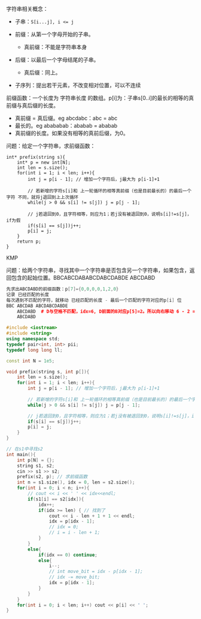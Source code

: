字符串相关概念：

- 子串：`S[i...j], i <= j`
- 前缀：从第一个字母开始的子串。

  - 真前缀：不能是字符串本身
- 后缀：以最后一个字母结尾的子串。

  - 真后缀：同上。
- 子序列：提出若干元素，不改变相对位置，可以不连续

前缀函数：一个长度为 字符串长度 的数组。p[i]为：子串s[0..i]的最长的相等的真前缀与真后缀的长度。

- 真前缀 = 真后缀。eg abcdabc：abc = abc
- 最长的。eg abababab：ababab = ababab
- 真前缀的长度。如果没有相等的真前后缀，为0。

问题：给定一个字符串，求前缀函数：

```
int* prefix(string s){
    int* p = new int[N];
    int len = s.size();
    for(int i = 1; i < len; i++){
        int j = p[i - 1]; // 增加一个字符后，j最大为 p[i-1]+1
  
        // 若新增的字符s[i]和 上一轮循环的相等真前缀（也是目前最长的）的最后一个字符 不同，就将j退回到上上次循环
        while(j > 0 && s[i] != s[j]) j = p[j - 1];
  
        // j若退回到0，且字符相等，则应为1；若j没有被退回到0，说明s[i]!=s[j]，if为假
        if(s[i] == s[j])j++; 
        p[i] = j;
    }
    return p;
}

```

KMP

问题：给两个字符串，寻找其中一个字符串是否包含另一个字符串，如果包含，返回包含的起始位置。BBCABCDABABCDABCDABDE ABCDABD

```cpp
先求出ABCDABD的前缀函数：p[7]={0,0,0,0,1,2,0}
记录 已经匹配的长度
每次遇到不匹配的字符，就移动 已经匹配的长度 - 最后一个匹配的字符对应的p[i] 位
BBC ABCDAB ABCDABCDABDE
    ABCDABD  # D与空格不匹配，idx=6, D前面的B对应p[5]=2。所以向右移动 6 - 2 = 4位
	ABCDABD   

#include <iostream>
#include <string>
using namespace std;
typedef pair<int, int> pii;
typedef long long ll;

const int N = 1e5;

void prefix(string s, int p[]){
    int len = s.size();
    for(int i = 1; i < len; i++){
        int j = p[i - 1]; // 增加一个字符后，j最大为 p[i-1]+1
      
        // 若新增的字符s[i]和 上一轮循环的相等真前缀（也是目前最长的）的最后一个字符 不同，就将j退回到上上次循环
        while(j > 0 && s[i] != s[j]) j = p[j - 1];

        // j若退回到0，且字符相等，则应为1；若j没有被退回到0，说明s[i]!=s[j]，if为假
        if(s[i] == s[j])j++; 
        p[i] = j;
    }
}

// 在s1中寻找s2
int main(){
    int p[N] = {};
    string s1, s2;
    cin >> s1 >> s2;
    prefix(s2, p); // 求前缀函数
    int n = s1.size(), idx = 0, len = s2.size();
    for(int i = 0; i < n; i++){
        // cout << i << ' ' << idx<<endl;
        if(s1[i] == s2[idx]){
            idx++;
            if(idx >= len) { // 找到了
                cout << i - len + 1 + 1 << endl;
                idx = p[idx - 1];
                // idx = 0;
                // i = i - len + 1;
            }
        }
        else{
            if(idx == 0) continue;
            else{
                i--;
                // int move_bit = idx - p[idx - 1];
                // idx -= move_bit;
                idx = p[idx - 1];
            }
        }
    }
    for(int i = 0; i < len; i++) cout << p[i] << ' ';
}

```
